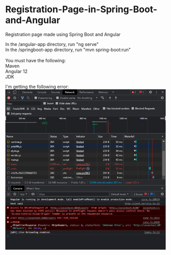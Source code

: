 # Registration-Page-in-Spring-Boot-and-Angular
Registration page made using Spring Boot and Angular

In the /angular-app directory, run "ng serve" <br/>
In the /springboot-app directory, run "mvn spring-boot:run"<br/><br/>
You must have the following:<br/>
Maven<br/>
Angular 12<br/>
JDK<br/>

I'm getting the following error:
<img src="https://github.com/SanaBasharat/Registration-Page-in-Spring-Boot-and-Angular/blob/main/error.PNG">
